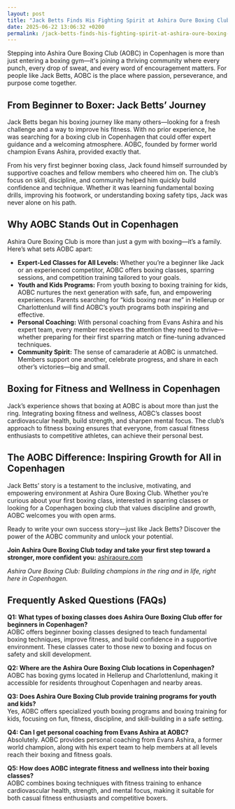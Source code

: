 ```yaml
---
layout: post
title: "Jack Betts Finds His Fighting Spirit at Ashira Oure Boxing Club"
date: 2025-06-22 13:06:32 +0200
permalink: /jack-betts-finds-his-fighting-spirit-at-ashira-oure-boxing-club/
---
```

Stepping into Ashira Oure Boxing Club (AOBC) in Copenhagen is more than just entering a boxing gym—it's joining a thriving community where every punch, every drop of sweat, and every word of encouragement matters. For people like Jack Betts, AOBC is the place where passion, perseverance, and purpose come together.

## From Beginner to Boxer: Jack Betts’ Journey

Jack Betts began his boxing journey like many others—looking for a fresh challenge and a way to improve his fitness. With no prior experience, he was searching for a boxing club in Copenhagen that could offer expert guidance and a welcoming atmosphere. AOBC, founded by former world champion Evans Ashira, provided exactly that.

From his very first beginner boxing class, Jack found himself surrounded by supportive coaches and fellow members who cheered him on. The club’s focus on skill, discipline, and community helped him quickly build confidence and technique. Whether it was learning fundamental boxing drills, improving his footwork, or understanding boxing safety tips, Jack was never alone on his path.

## Why AOBC Stands Out in Copenhagen

Ashira Oure Boxing Club is more than just a gym with boxing—it’s a family. Here’s what sets AOBC apart:

- **Expert-Led Classes for All Levels:** Whether you’re a beginner like Jack or an experienced competitor, AOBC offers boxing classes, sparring sessions, and competition training tailored to your goals.
- **Youth and Kids Programs:** From youth boxing to boxing training for kids, AOBC nurtures the next generation with safe, fun, and empowering experiences. Parents searching for “kids boxing near me” in Hellerup or Charlottenlund will find AOBC’s youth programs both inspiring and effective.
- **Personal Coaching:** With personal coaching from Evans Ashira and his expert team, every member receives the attention they need to thrive—whether preparing for their first sparring match or fine-tuning advanced techniques.
- **Community Spirit:** The sense of camaraderie at AOBC is unmatched. Members support one another, celebrate progress, and share in each other’s victories—big and small.

## Boxing for Fitness and Wellness in Copenhagen

Jack’s experience shows that boxing at AOBC is about more than just the ring. Integrating boxing fitness and wellness, AOBC’s classes boost cardiovascular health, build strength, and sharpen mental focus. The club’s approach to fitness boxing ensures that everyone, from casual fitness enthusiasts to competitive athletes, can achieve their personal best.

## The AOBC Difference: Inspiring Growth for All in Copenhagen

Jack Betts’ story is a testament to the inclusive, motivating, and empowering environment at Ashira Oure Boxing Club. Whether you’re curious about your first boxing class, interested in sparring classes or looking for a Copenhagen boxing club that values discipline and growth, AOBC welcomes you with open arms.

Ready to write your own success story—just like Jack Betts? Discover the power of the AOBC community and unlock your potential.

**Join Ashira Oure Boxing Club today and take your first step toward a stronger, more confident you:** [ashiraoure.com](https://www.ashiraoure.com/)

*Ashira Oure Boxing Club: Building champions in the ring and in life, right here in Copenhagen.*

## Frequently Asked Questions (FAQs)

**Q1: What types of boxing classes does Ashira Oure Boxing Club offer for beginners in Copenhagen?**  
AOBC offers beginner boxing classes designed to teach fundamental boxing techniques, improve fitness, and build confidence in a supportive environment. These classes cater to those new to boxing and focus on safety and skill development.

**Q2: Where are the Ashira Oure Boxing Club locations in Copenhagen?**  
AOBC has boxing gyms located in Hellerup and Charlottenlund, making it accessible for residents throughout Copenhagen and nearby areas.

**Q3: Does Ashira Oure Boxing Club provide training programs for youth and kids?**  
Yes, AOBC offers specialized youth boxing programs and boxing training for kids, focusing on fun, fitness, discipline, and skill-building in a safe setting.

**Q4: Can I get personal coaching from Evans Ashira at AOBC?**  
Absolutely. AOBC provides personal coaching from Evans Ashira, a former world champion, along with his expert team to help members at all levels reach their boxing and fitness goals.

**Q5: How does AOBC integrate fitness and wellness into their boxing classes?**  
AOBC combines boxing techniques with fitness training to enhance cardiovascular health, strength, and mental focus, making it suitable for both casual fitness enthusiasts and competitive boxers.

<script type="application/ld+json">
{
  "@context": "https://schema.org",
  "@type": "BlogPosting",
  "headline": "Jack Betts Finds His Fighting Spirit at Ashira Oure Boxing Club",
  "description": "Discover how Jack Betts transformed from a beginner to a confident boxer at Ashira Oure Boxing Club (AOBC) in Copenhagen, offering expert boxing classes, youth programs, personal coaching, and a supportive community.",
  "author": {
    "@type": "Person",
    "name": "Ashira Oure",
    "description": "Ashira Oure Boxing Club (AOBC) is a top-tier boxing gym in Copenhagen, with locations in Hellerup and Charlottenlund. Founded by former world champion Evans Ashira, AOBC offers training for all levels, including boxing classes, fitness workouts, sparring, competition prep, youth programs, and personal coaching."
  },
  "publisher": {
    "@type": "Person",
    "name": "Ashira Oure"
  },
  "datePublished": "2024-04-27",
  "mainEntityOfPage": {
    "@type": "WebPage",
    "@id": "https://www.ashiraoure.com/blog/jack-betts-fighting-spirit"
  },
  "keywords": "ashira oure boxing club, ashira oure, aobc, evans ashira, ashira boxing, boxing club copenhagen, boxing gym copenhagen, boxing copenhagen, hellerup boxing gym, copenhagen boxing club, bokseklub københavn, beginner boxing classes, boxing club for beginners, boxing academy, youth boxing, kids boxing near me, boxing classes, sparring classes, boxing competition training, boxing training for kids, amateur boxing club, ashira wellness, yuna ashira, lucas ashira, mino ashira, oure fitness, oure nature, boxing fitness, fitness boxing, gym with boxing, boxing and fitness classes, boxing community, how to train for boxing, boxing drills, boxing sparring rules, boxing workout plan, boxing training schedule, boxing safety tips, first boxing class, evans fitness club, richard olsen boksning, asura boxing club, warrior fight club boxing academy, odyssey boxing club, kickboxing and boxing gym",
  "url": "https://www.ashiraoure.com/blog/jack-betts-fighting-spirit"
}
</script>

<script type="application/ld+json">
{
  "@context": "https://schema.org",
  "@type": "FAQPage",
  "mainEntity": [
    {
      "@type": "Question",
      "name": "What types of boxing classes does Ashira Oure Boxing Club offer for beginners in Copenhagen?",
      "acceptedAnswer": {
        "@type": "Answer",
        "text": "AOBC offers beginner boxing classes designed to teach fundamental boxing techniques, improve fitness, and build confidence in a supportive environment. These classes cater to those new to boxing and focus on safety and skill development."
      }
    },
    {
      "@type": "Question",
      "name": "Where are the Ashira Oure Boxing Club locations in Copenhagen?",
      "acceptedAnswer": {
        "@type": "Answer",
        "text": "AOBC has boxing gyms located in Hellerup and Charlottenlund, making it accessible for residents throughout Copenhagen and nearby areas."
      }
    },
    {
      "@type": "Question",
      "name": "Does Ashira Oure Boxing Club provide training programs for youth and kids?",
      "acceptedAnswer": {
        "@type": "Answer",
        "text": "Yes, AOBC offers specialized youth boxing programs and boxing training for kids, focusing on fun, fitness, discipline, and skill-building in a safe setting."
      }
    },
    {
      "@type": "Question",
      "name": "Can I get personal coaching from Evans Ashira at AOBC?",
      "acceptedAnswer": {
        "@type": "Answer",
        "text": "Absolutely. AOBC provides personal coaching from Evans Ashira, a former world champion, along with his expert team to help members at all levels reach their boxing and fitness goals."
      }
    },
    {
      "@type": "Question",
      "name": "How does AOBC integrate fitness and wellness into their boxing classes?",
      "acceptedAnswer": {
        "@type": "Answer",
        "text": "AOBC combines boxing techniques with fitness training to enhance cardiovascular health, strength, and mental focus, making it suitable for both casual fitness enthusiasts and competitive boxers."
      }
    }
  ]
}
</script>
